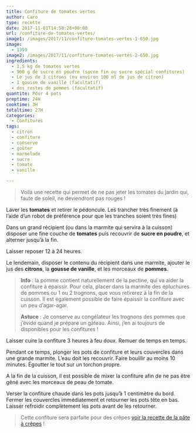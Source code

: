 ```yaml
---
title: Confiture de tomates vertes
author: Caro
type: recette
date: 2017-11-01T14:58:28+00:00
url: /confiture-de-tomates-vertes/
image1: /images/2017/11/confiture-tomates-vertes-1-650.jpg
image:
  - 1359
image2: /images/2017/11/confiture-tomates-vertes-2-650.jpg
ingredients:
  - 1,5 kg de tomates vertes
  - 900 g de sucre en poudre (sucre fin ou sucre spécial confitures)
  - Le jus de 3 citrons (ou environ 100 ml de jus de citron)
  - 1 gousse de vanille (facultatif)
  - des restes de pommes (facultatif)
quantite: Pour 4 pots
preptime: 24H
cooktime: 3H
totaltime: 27H
categories:
  - Confitures
tags:
  - citron
  - confiture
  - conserve
  - goûter
  - marmelade
  - sucre
  - tomate
  - vanille

---
```

> Voilà une recette qui permet de ne pas jeter les tomates du jardin qui, faute de soleil, ne deviendront pas rouges !

Laver les **tomates** et retirer le pédoncule. Les trancher très finement (à l&rsquo;aide d&rsquo;un robot de préférence pour que les tranches soient très fines)

Dans un grand récipient (ou dans la marmite qui servira à la cuisson) disposer une fine couche de **tomates** puis recouvrir de **sucre en poudre**, et alterner jusqu&rsquo;à la fin.

Laisser reposer 12 à 24 heures.

Le lendemain, disposer le contenu du récipient dans une marmite, ajouter le jus des **citrons**, la **gousse de vanille**, et les morceaux de **pommes**.

> **Info** : la pomme contient naturellement de la pectine, qui va aider la confiture à épaissir. Pour cela, placer dans la marmite des épluchures de pommes ou 1 ou 2 trognons, que vous retirerez à la fin de la cuisson. Il est également possible de faire épaissir la confiture avec un peu d&rsquo;agar-agar.
>
> **Astuce** : Je conserve au congélateur les trognons des pommes que j&rsquo;évide quand je prépare un gâteau. Ainsi, j&rsquo;en ai toujours de disponibles pour les confitures !

Laisser cuire la confiture 3 heures à feu doux. Remuer de temps en temps.

Pendant ce temps, plonger les pots de confiture et leurs couvercles dans une grande marmite. L&rsquo;eau doit les recouvrir. Faire bouillir au moins 10 minutes. Égoutter le tout sur un torchon propre.

A la fin de la cuisson, il est possible de mixer la confiture afin de ne pas être gêné avec les morceaux de peau de tomate.

Verser la confiture chaude dans les pots jusqu&rsquo;à 1 centimètre du bord. Fermer les couvercles immédiatement et retourner les pots tête en bas. Laisser refroidir complètement les pots avant de les retourner.

> Cette confiture sera parfaite pour des crêpes [voir la recette de la pâte à crêpes](http://www.instamiam.fr/pate-a-crepe-sucree/) !
